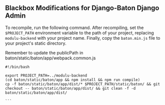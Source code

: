 Blackbox Modifications for Django-Baton Django Admin
----------------------------------------------------

To recompile, run the following command. After recompiling, set the `$PROJECT_PATH` environment variable to the path of your project, replacing `modulu-backend` with your project name. Finally, copy the `baton.min.js` file to your project's static directory.

Remember to update the publicPath in baton/static/baton/app/webpack.common.js

````
#!/bin/bash

export PROJECT_PATH=../modulu-backend
(cd baton/static/baton/app && npm install && npm run compile)
cp -f baton/static/baton/app/dist/* $PROJECT_PATH/static/baton/ && git checkout -- baton/static/baton/app/dist/ && git clean -f -d baton/static/baton/app/dist/

```

